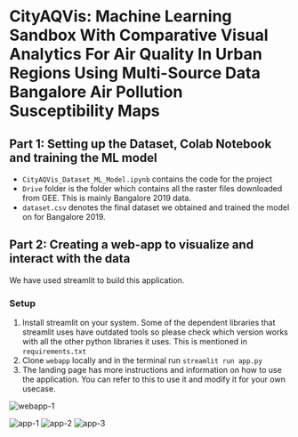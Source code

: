 # CityAQVis: Machine Learning Sandbox With Comparative Visual Analytics For Air Quality In Urban Regions Using Multi-Source Data Bangalore Air Pollution Susceptibility Maps

## Part 1: Setting up the Dataset, Colab Notebook and training the ML model

- `CityAQVis_Dataset_ML_Model.ipynb` contains the code for the project
- `Drive` folder is the folder which contains all the raster files downloaded from GEE. This is mainly Bangalore 2019 data.
- `dataset.csv` denotes the final dataset we obtained and trained the model on for Bangalore 2019.

## Part 2: Creating a web-app to visualize and interact with the data
We have used streamlit to build this application.
### Setup
1. Install streamlit on your system. Some of the dependent libraries that streamlit uses have outdated tools so please check which version works with all the other python libraries it uses. This is mentioned in `requirements.txt`
2. Clone `webapp` locally and in the terminal run `streamlit run app.py`
3. The landing page has more instructions and information on how to use the application. You can refer to this to use it and modify it for your own usecase.

   
![webapp-1](https://github.com/user-attachments/assets/a6fed05e-85f7-416e-910f-b0dcf55cb958)

![app-1](https://github.com/user-attachments/assets/cdd16873-55e7-4c82-b251-f66c81d5274e)
![app-2](https://github.com/user-attachments/assets/e749883d-a249-47cb-b02c-ab7b0c8c6317)
![app-3](https://github.com/user-attachments/assets/79c5c2e9-63ca-42d8-a71b-daffde803595)
